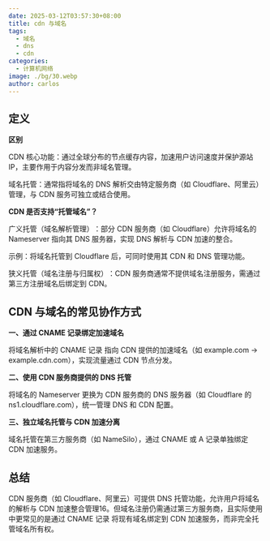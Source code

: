```yaml
---
date: 2025-03-12T03:57:30+08:00
title: cdn 与域名
tags:
  - 域名
  - dns
  - cdn
categories:
  - 计算机网络
image: ./bg/30.webp
author: carlos
---
```


## 定义

**区别**

CDN 核心功能‌：通过全球分布的节点缓存内容，加速用户访问速度并保护源站 IP，主要作用于内容分发而非域名管理‌。

‌域名托管‌：通常指将域名的 ‌DNS 解析‌交由特定服务商（如 Cloudflare、阿里云）管理，与 CDN 服务可独立或结合使用‌。

**CDN 是否支持“托管域名”？**

‌广义托管（域名解析管理）‌：部分 CDN 服务商（如 ‌Cloudflare‌）允许将域名的 ‌Nameserver‌ 指向其 DNS 服务器，实现 DNS 解析与 CDN 加速的整合‌。

示例‌：将域名托管到 Cloudflare 后，可同时使用其 CDN 和 DNS 管理功能‌。

狭义托管（域名注册与归属权）‌：CDN 服务商通常不提供域名注册服务，需通过第三方注册域名后绑定到 CDN‌。

## CDN 与域名的常见协作方式

**一、通过 CNAME 记录绑定加速域名**

将域名解析中的 ‌CNAME 记录‌ 指向 CDN 提供的加速域名（如 example.com → example.cdn.com），实现流量通过 CDN 节点分发‌。

**二、使用 CDN 服务商提供的 DNS 托管**

将域名的 Nameserver 更换为 CDN 服务商的 DNS 服务器（如 Cloudflare 的 ns1.cloudflare.com），统一管理 DNS 和 CDN 配置‌。

‌**三、独立域名托管与 CDN 加速分离**

域名托管在第三方服务商（如 NameSilo），通过 CNAME 或 A 记录单独绑定 CDN 加速服务‌。

## 总结

CDN 服务商（如 Cloudflare、阿里云）可提供 ‌DNS 托管功能‌，允许用户将域名的解析与 CDN 加速整合管理‌16。但域名注册仍需通过第三方服务商，且实际使用中更常见的是通过 ‌CNAME 记录‌ 将现有域名绑定到 CDN 加速服务，而非完全托管域名所有权‌。

